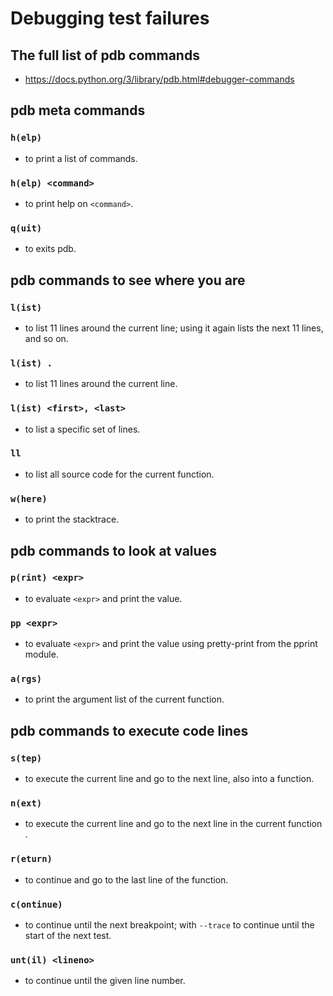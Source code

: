 # Debugging test failures

## The full list of pdb commands

- https://docs.python.org/3/library/pdb.html#debugger-commands

## pdb meta commands

### `h(elp)`

- to print a list of commands.

### `h(elp) <command>`

- to print help on `<command>`.

### `q(uit)`

- to exits pdb.

## pdb commands to see where you are

### `l(ist)`

- to list 11 lines around the current line; using it again lists the next 11 lines, and so on.

### `l(ist) .`

- to list 11 lines around the current line.

### `l(ist) <first>, <last>`

- to list a specific set of lines.

### `ll`

- to list all source code for the current function.

### `w(here)`

- to print the stacktrace.

## pdb commands to look at values

### `p(rint) <expr>`

- to evaluate `<expr>` and print the value.

### `pp <expr>`

- to evaluate `<expr>` and print the value using pretty-print from the pprint module.

### `a(rgs)`

- to print the argument list of the current function.

## pdb commands to execute code lines

### `s(tep)`

- to execute the current line and go to the next line, also into a function.

### `n(ext)`

- to execute the current line and go to the next line in the current function .

### `r(eturn)`

- to continue and go to the last line of the function.

### `c(ontinue)`

- to continue until the next breakpoint; with `--trace` to continue until the start of the next test.

### `unt(il) <lineno>`

- to continue until the given line number.